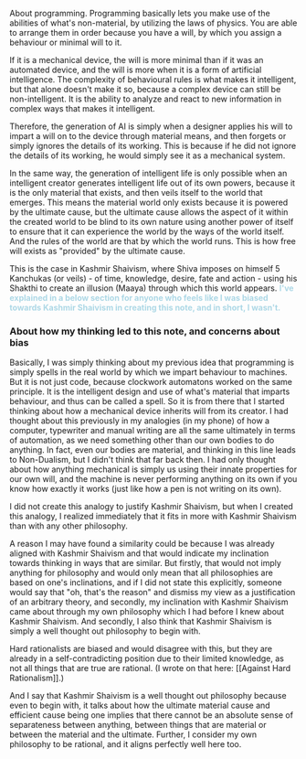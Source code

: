 About programming. Programming basically lets you make use of the abilities of what's non-material, by utilizing the laws of physics. You are able to arrange them in order because you have a will, by which you assign a behaviour or minimal will to it.

If it is a mechanical device, the will is more minimal than if it was an automated device, and the will is more when it is a form of artificial intelligence. The complexity of behavioural rules is what makes it intelligent, but that alone doesn't make it so, because a complex device can still be non-intelligent. It is the ability to analyze and react to new information in complex ways that makes it intelligent.

Therefore, the generation of AI is simply when a designer applies his will to impart a will on to the device through material means, and then forgets or simply ignores the details of its working. This is because if he did not ignore the details of its working, he would simply see it as a mechanical system.

In the same way, the generation of intelligent life is only possible when an intelligent creator generates intelligent life out of its own powers, because it is the only material that exists, and then veils itself to the world that emerges. This means the material world only exists because it is powered by the ultimate cause, but the ultimate cause allows the aspect of it within the created world to be blind to its own nature using another power of itself to ensure that it can experience the world by the ways of the world itself. And the rules of the world are that by which the world runs. This is how free will exists as "provided" by the ultimate cause.

This is the case in Kashmir Shaivism, where Shiva imposes on himself 5 Kanchukas (or veils) - of time, knowledge, desire, fate and action - using his Shakthi to create an illusion (Maaya) through which this world appears. <span style="color:lightblue"><b>I've explained in a below section for anyone who feels like I was biased towards Kashmir Shaivism in creating this note, and in short, I wasn't.</b></span>

### About how my thinking led to this note, and concerns about bias

Basically, I was simply thinking about my previous idea that programming is simply spells in the real world by which we impart behaviour to machines. But it is not just code, because clockwork automatons worked on the same principle. It is the intelligent design and use of what's material that imparts behaviour, and thus can be called a spell. So it is from there that I started thinking about how a mechanical device inherits will from its creator. I had thought about this previously in my analogies (in my phone) of how a computer, typewriter and manual writing are all the same ultimately in terms of automation, as we need something other than our own bodies to do anything. In fact, even our bodies are material, and thinking in this line leads to Non-Dualism, but I didn't think that far back then. I had only thought about how anything mechanical is simply us using their innate properties for our own will, and the machine is never performing anything on its own if you know how exactly it works (just like how a pen is not writing on its own).

I did not create this analogy to justify Kashmir Shaivism, but when I created this analogy, I realized immediately that it fits in more with Kashmir Shaivism than with any other philosophy.

A reason I may have found a similarity could be because I was already aligned with Kashmir Shaivism and that would indicate my inclination towards thinking in ways that are similar. But firstly, that would not imply anything for philosophy and would only mean that all philosophies are based on one's inclinations, and if I did not state this explicitly, someone would say that "oh, that's the reason" and dismiss my view as a justification of an arbitrary theory, and secondly, my inclination with Kashmir Shaivism came about through my own philosophy which I had before I knew about Kashmir Shaivism. And secondly, I also think that Kashmir Shaivism is simply a well thought out philosophy to begin with.

Hard rationalists are biased and would disagree with this, but they are already in a self-contradicting position due to their limited knowledge, as not all things that are true are rational. (I wrote on that here: [[Against Hard Rationalism]].)

And I say that Kashmir Shaivism is a well thought out philosophy because even to begin with, it talks about how the ultimate material cause and efficient cause being one implies that there cannot be an absolute sense of separateness between anything, between things that are material or between the material and the ultimate. Further, I consider my own philosophy to be rational, and it aligns perfectly well here too.
